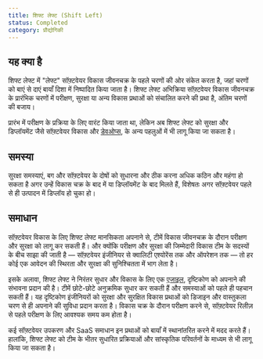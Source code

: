 ```yaml
---
title: शिफ्ट लेफ्ट (Shift Left)
status: Completed
category: प्रौद्योगिकी
---
```


## यह क्या है
शिफ्ट लेफ्ट में "लेफ्ट" सॉफ़्टवेयर विकास जीवनचक्र के पहले चरणों की ओर संकेत करता है, जहां चरणों को बाएं से दाएं बायाँ दिशा में निष्पादित किया जाता है। शिफ्ट लेफ्ट अभिक्रिया सॉफ़्टवेयर विकास जीवनचक्र के प्रारंभिक चरणों में परीक्षण, सुरक्षा या अन्य विकास प्रथाओं को संचालित करने की प्रथा है, अंतिम चरणों की बजाय।

प्रारंभ में परीक्षण के प्रक्रिया के लिए वारंट किया जाता था, लेकिन अब शिफ्ट लेफ्ट को सुरक्षा और डिप्लॉयमेंट जैसे सॉफ़्टवेयर विकास और [डेवओप्स](/devops/), के अन्य पहलुओं में भी लागू किया जा सकता है।

## समस्या
सुरक्षा समस्याएं, बग और सॉफ़्टवेयर के दोषों को सुधारना और ठीक करना अधिक कठिन और महंगा हो सकता है अगर उन्हें विकास चक्र के बाद में या डिप्लॉयमेंट के बाद मिलते हैं, विशेषतः अगर सॉफ़्टवेयर पहले से ही उत्पादन में डिप्लॉय हो चुका हो।


## समाधान
सॉफ़्टवेयर विकास के लिए शिफ्ट लेफ्ट मानसिकता अपनाने से, टीमें विकास जीवनचक्र के दौरान परीक्षण और सुरक्षा को लागू कर सकती हैं। और क्योंकि परीक्षण और सुरक्षा की जिम्मेदारी विकास टीम के सदस्यों के बीच साझा की जाती है — सॉफ़्टवेयर इंजीनियर से क्वालिटी एश्योरेंस तक और ऑपरेशन तक — तो हर कोई एक आवेदन की स्थिरता और सुरक्षा की सुनिश्चितता में भाग लेता है।

इसके अलावा, शिफ्ट लेफ्ट ने निरंतर सुधार और विकास के लिए एक [एजाइल](/agile-software-development/), दृष्टिकोण को अपनाने की संभावना प्रदान की है। टीमें छोटे-छोटे अनुक्रमिक सुधार कर सकती हैं और समस्याओं को पहले ही पहचान सकती हैं। यह दृष्टिकोण इंजीनियरों को सुरक्षा और सुरक्षित विकास प्रथाओं को डिजाइन और वास्तुकला चरण से ही अपनाने की सुविधा प्रदान करता है। विकास चक्र के दौरान परीक्षण करने से, सॉफ़्टवेयर रिलीज़ से पहले परीक्षण के लिए आवश्यक समय कम होता है।

कई सॉफ़्टवेयर उपकरण और SaaS समाधान इन प्रथाओं को बायाँ में स्थानांतरित करने में मदद करते हैं। हालांकि, शिफ्ट लेफ्ट को टीम के भीतर सुधारित प्रक्रियाओं और सांस्कृतिक परिवर्तनों के माध्यम से भी लागू किया जा सकता है।
